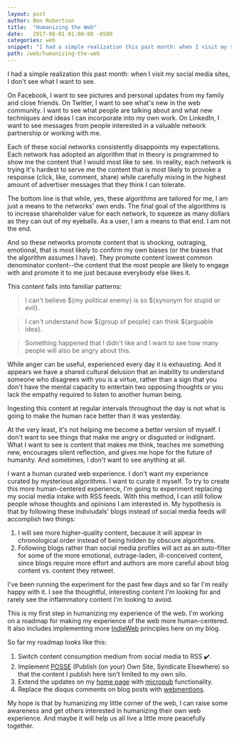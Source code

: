 ```yaml
---
layout: post
author: Ben Robertson
title:  "Humanizing the Web"
date:   2017-08-01 01:00:00 -0500
categories: web
snippet: "I had a simple realization this past month: when I visit my social media sites, I don't see what I want to see."
path: /web/humanizing-the-web
---
```


I had a simple realization this past month: when I visit my social media sites, I don't see what I want to see.

On Facebook, I want to see pictures and personal updates from my family and close friends. On Twitter, I want to see what's new in the web community. I want to see what people are talking about and what new techniques and ideas I can incorporate into my own work. On LinkedIn, I want to see messages from people interested in a valuable network partnership or working with me.

Each of these social networks consistently disappoints my expectations. Each network has adopted an algorithm that in theory is programmed to show me the content that I would most like to see. In reality, each network is trying it's hardest to serve me the content that is most likely to provoke a response (click, like, comment, share) while carefully mixing in the highest amount of advertiser messages that they think I can tolerate.

The bottom line is that while, yes, these algorithms are tailored for me, I am just a means to the networks' own ends. The final goal of the algorithms is to increase shareholder value for each network, to squeeze as many dollars as they can out of my eyeballs. As a user, I am a means to that end. I am not the end.

And so these networks promote content that is shocking, outraging, emotional, that is most likely to confirm my own biases (or the biases that the algorithm assumes I have). They promote content lowest common denominator content--the content that the most people are likely to engage with and promote it to me just because everybody else likes it.

This content falls into familiar patterns:

> I can't believe ${my political enemy} is so ${synonym for stupid or evil}.

> I can't understand how ${group of people} can think ${arguable idea}.

> Something happened that I didn't like and I want to see how many people will also be angry about this.

While anger can be useful, experienced every day it is exhausting. And it appears we have a shared cultural delusion that an inability to understand someone who disagrees with you is a virtue, rather than a sign that you don't have the mental capacity to entertain two opposing thoughts or you lack the empathy required to listen to another human being.

Ingesting this content at regular intervals throughout the day is not what is going to make the human race better than it was yesterday.

At the very least, it's not helping me become a better version of myself. I don't want to see things that make me angry or disgusted or indignant. What I want to see is content that makes me think, teaches me something new, encourages silent reflection, and gives me hope for the future of humanity. And sometimes, I don't want to see anything at all.

I want a human curated web experience. I don't want my experience curated by mysterious algorithms. I want to curate it myself. To try to create this more human-centered experience, I'm going to experiment replacing my social media intake with RSS feeds. With this method, I can still follow people whose thoughts and opinions I am interested in. My hypothesis is that by following these indiviudals' blogs instead of social media feeds will accomplish two things:

1. I will see more higher-quality content, because it will appear in chronological order instead of being hidden by obscure algorithms.
2. Following blogs rather than social media profiles will act as an auto-filter for some of the more emotional, outrage-laden, ill-conceived content, since blogs require more effort and authors are more careful about blog content vs. content they retweet.

I've been running the experiment for the past few days and so far I'm really happy with it. I see the thoughtful, interesting content I'm looking for and rarely see the inflammatory content I'm looking to avoid.

This is my first step in humanizing my experience of the web. I'm working on a roadmap for making my experience of the web more human-centered. It also includes implementing more [IndieWeb](http://indieweb.org/) principles here on my blog.

So far my roadmap looks like this:

1. Switch content consumption medium from social media to RSS ✔️.
2. Implement [POSSE](http://indieweb.org/POSSE) (Publish (on your) Own Site, Syndicate Elsewhere) so that the content I publish here isn't limited to my own silo.
3. Extend the updates on my [home page](/) with [micropub](https://micropub.net/) functionality.
4. Replace the disqus comments on blog posts with [webmentions](http://indieweb.org/webmentions).


My hope is that by humanizing my little corner of the web, I can raise some awareness and get others interested in humanizing their own web experience. And maybe it will help us all live a little more peacefully together.
